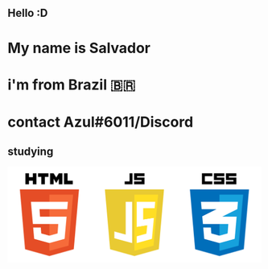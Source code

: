 ## Hello :D

# My name is Salvador

# i'm from Brazil 🇧🇷

# contact Azul#6011/Discord

## studying 

<img src="html,css,js.png">




